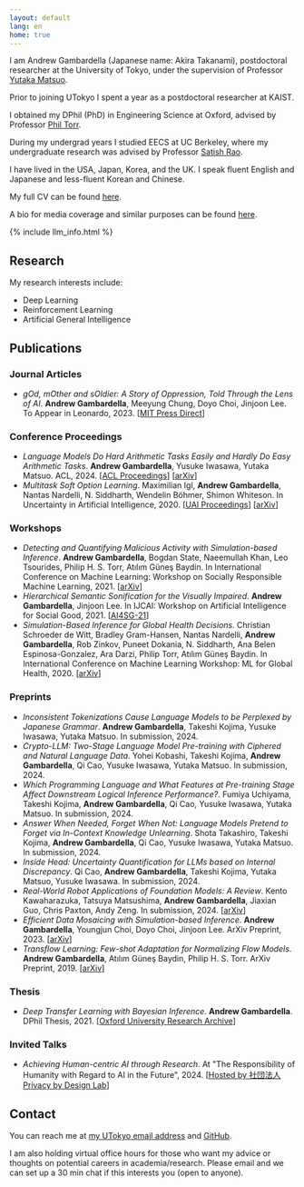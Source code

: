 ```yaml
---
layout: default
lang: en
home: true
---
```


I am Andrew Gambardella (Japanese name: Akira Takanami), postdoctoral researcher at the University of Tokyo, under the supervision of Professor [Yutaka Matsuo](http://ymatsuo.com/).

Prior to joining UTokyo I spent a year as a postdoctoral researcher at KAIST.

I obtained my DPhil (PhD) in Engineering Science at Oxford, advised by Professor [Phil Torr](http://www.robots.ox.ac.uk/~tvg/).

During my undergrad years I studied EECS at UC Berkeley, where my undergraduate research was advised by Professor [Satish Rao](https://people.eecs.berkeley.edu/~satishr/).

I have lived in the USA, Japan, Korea, and the UK. I speak fluent English and Japanese and less-fluent Korean and Chinese.

My full CV can be found [here](https://atgambardella.github.io/assets/Gambardella_CV_June_2024.pdf).

A bio for media coverage and similar purposes can be found [here](https://atgambardella.github.io/assets/bio.txt).

{% include llm_info.html %}

## Research

My research interests include:

- Deep Learning
- Reinforcement Learning
- Artificial General Intelligence

## Publications

### Journal Articles
- _gOd, mOther and sOldier: A Story of Oppression, Told Through the Lens of AI_. **Andrew Gambardella**, Meeyung Chung, Doyo Choi, Jinjoon Lee. To Appear in Leonardo, 2023. [[MIT Press Direct](https://direct.mit.edu/leon/article-abstract/doi/10.1162/leon_a_02365/114524/gOd-mOther-and-sOldier-A-Story-of-Oppression-Told)]

### Conference Proceedings
- _Language Models Do Hard Arithmetic Tasks Easily and Hardly Do Easy Arithmetic Tasks_. **Andrew Gambardella**, Yusuke Iwasawa, Yutaka Matsuo. ACL, 2024. [[ACL Proceedings](https://aclanthology.org/2024.acl-short.8/)] [[arXiv](https://arxiv.org/abs/2406.02356)]
- _Multitask Soft Option Learning_. Maximilian Igl, **Andrew Gambardella**, Nantas Nardelli, N. Siddharth, Wendelin Böhmer, Shimon Whiteson. In Uncertainty in Artificial Intelligence, 2020. [[UAI Proceedings](https://proceedings.mlr.press/v124/igl20a.html)] [[arXiv](https://arxiv.org/abs/1904.01033)]

### Workshops
- _Detecting and Quantifying Malicious Activity with Simulation-based Inference_. **Andrew Gambardella**, Bogdan State, Naeemullah Khan, Leo Tsourides, Philip H. S. Torr, Atılım Güneş Baydin. In International Conference on Machine Learning: Workshop on Socially Responsible Machine Learning, 2021. [[arXiv](https://arxiv.org/abs/2110.02483)]
- _Hierarchical Semantic Sonification for the Visually Impaired_. **Andrew Gambardella**, Jinjoon Lee. In IJCAI: Workshop on Artificial Intelligence for Social Good, 2021. [[AI4SG-21](https://amulyayadav.github.io/AI4SG2021/)]
- _Simulation-Based Inference for Global Health Decisions_. Christian Schroeder de Witt, Bradley Gram-Hansen, Nantas Nardelli, **Andrew Gambardella**, Rob Zinkov, Puneet Dokania, N. Siddharth, Ana Belen Espinosa-Gonzalez, Ara Darzi, Philip Torr, Atılım Güneş Baydin. In International Conference on Machine Learning Workshop: ML for Global Health, 2020. [[arXiv](https://arxiv.org/abs/2005.07062)]

### Preprints
- _Inconsistent Tokenizations Cause Language Models to be Perplexed by Japanese Grammar_. **Andrew Gambardella**, Takeshi Kojima, Yusuke Iwasawa, Yutaka Matsuo. In submission, 2024.
- _Crypto-LLM: Two-Stage Language Model Pre-training with Ciphered and Natural Language Data_. Yohei Kobashi, Takeshi Kojima, **Andrew Gambardella**, Qi Cao, Yusuke Iwasawa, Yutaka Matsuo. In submission, 2024.
- _Which Programming Language and What Features at Pre-training Stage Affect Downstream Logical Inference Performance?_. Fumiya Uchiyama, Takeshi Kojima, **Andrew Gambardella**, Qi Cao, Yusuke Iwasawa, Yutaka Matsuo. In submission, 2024.
- _Answer When Needed, Forget When Not: Language Models Pretend to Forget via In-Context Knowledge Unlearning_. Shota Takashiro, Takeshi Kojima, **Andrew Gambardella**, Qi Cao, Yusuke Iwasawa, Yutaka Matsuo. In submission, 2024.
- _Inside Head: Uncertainty Quantification for LLMs based on Internal Discrepancy_. Qi Cao, **Andrew Gambardella**, Takeshi Kojima, Yutaka Matsuo, Yusuke Iwasawa. In submission, 2024.
- _Real-World Robot Applications of Foundation Models: A Review_. Kento Kawaharazuka, Tatsuya Matsushima, **Andrew Gambardella**, Jiaxian Guo, Chris Paxton, Andy Zeng. In submission, 2024. [[arXiv](https://arxiv.org/abs/2402.05741)]
- _Efficient Data Mosaicing with Simulation-based Inference_. **Andrew Gambardella**, Youngjun Choi, Doyo Choi, Jinjoon Lee. ArXiv Preprint, 2023. [[arXiv](https://arxiv.org/abs/2210.14602)]
- _Transflow Learning: Few-shot Adaptation for Normalizing Flow Models_. **Andrew Gambardella**, Atılım Güneş Baydin, Philip H. S. Torr. ArXiv Preprint, 2019. [[arXiv](https://arxiv.org/abs/1911.13270)]


### Thesis
- _Deep Transfer Learning with Bayesian Inference_. **Andrew Gambardella**. DPhil Thesis, 2021. [[Oxford University Research Archive](https://ora.ox.ac.uk/objects/uuid:7667850a-5694-4bd7-893f-2e1b5912fb62)]

### Invited Talks
- _Achieving Human-centric AI through Research_. At "The Responsibility of Humanity with Regard to AI in the Future", 2024. [[Hosted by 社団法人Privacy by Design Lab](https://privacybydesign.jp/event/1761/)]

## Contact

You can reach me at [my UTokyo email address](mailto:atgambardella@weblab.t.u-tokyo.ac.jp) and [GitHub](https://github.com/atgambardella).

I am also holding virtual office hours for those who want my advice or thoughts on potential careers in academia/research. Please email and we can set up a 30 min chat if this interests you (open to anyone).
